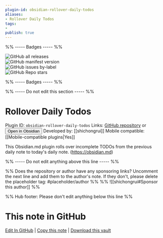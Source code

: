 ```yaml
---
plugin-id: obsidian-rollover-daily-todos
aliases:
- Rollover Daily Todos
tags: 
- 
publish: true
---
```


%% ----- Badges ----- %%

![GitHub all releases](https://img.shields.io/github/downloads/shichongrui/obsidian-rollover-daily-todos/total?color=573E7A&logo=github&style=for-the-badge)   
![GitHub manifest version](https://img.shields.io/github/manifest-json/v/shichongrui/obsidian-rollover-daily-todos?color=573E7A&logo=github&style=for-the-badge)   
![GitHub issues by-label](https://img.shields.io/github/issues/shichongrui/obsidian-rollover-daily-todos/help%20wanted?color=573E7A&logo=github&style=for-the-badge)   
![GitHub Repo stars](https://img.shields.io/github/stars/shichongrui/obsidian-rollover-daily-todos?color=573E7A&logo=github&style=for-the-badge)

%% ----- Badges ----- %%

%% ----- Do not edit this section ----- %%

# Rollover Daily Todos

Plugin ID: `obsidian-rollover-daily-todos`
Links: [GitHub repository](https://github.com/shichongrui/obsidian-rollover-daily-todos) or [<button id=HH>Open in Obsidian</button>](obsidian://goto-plugin?id=obsidian-rollover-daily-todos)
Developed by: [[shichongrui]]
Mobile compatible: [[Mobile-compatible plugins|Yes]]

This Obsidian.md plugin rolls over incomplete TODOs from the previous daily note to today's daily note. (https://obsidian.md)

%% ----- Do not edit anything above this line ----- %% 

%% Does the repository or author have any sponsoring links? Uncomment the next line and add them to the author's note. If they don't, please delete the placeholder tag: #placeholder/author %%
%% ![[shichongrui#Sponsor this author]] %%

%% Hub footer: Please don't edit anything below this line %%

# This note in GitHub

<span class="git-footer">[Edit In GitHub](https://github.dev/obsidian-community/obsidian-hub/blob/main/02%20-%20Community%20Expansions/02.05%20All%20Community%20Expansions/Plugins/obsidian-rollover-daily-todos.md "git-hub-edit-note") | [Copy this note](https://raw.githubusercontent.com/obsidian-community/obsidian-hub/main/02%20-%20Community%20Expansions/02.05%20All%20Community%20Expansions/Plugins/obsidian-rollover-daily-todos.md "git-hub-copy-note") | [Download this vault](https://github.com/obsidian-community/obsidian-hub/archive/refs/heads/main.zip "git-hub-download-vault") </span>